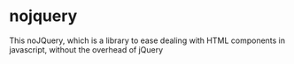 # nojquery
This noJQuery, which is a library to ease dealing with HTML components in javascript, without the overhead of jQuery
